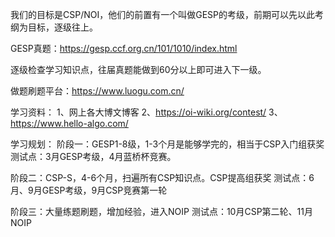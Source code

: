 我们的目标是CSP/NOI，他们的前置有一个叫做GESP的考级，前期可以先以此考纲为目标，逐级往上。

GESP真题：https://gesp.ccf.org.cn/101/1010/index.html

逐级检查学习知识点，往届真题能做到60分以上即可进入下一级。

做题刷题平台：https://www.luogu.com.cn/

学习资料：
1、网上各大博文博客
2、https://oi-wiki.org/contest/
3、https://www.hello-algo.com/

学习规划：
阶段一：GESP1-8级，1-3个月是能够学完的，相当于CSP入门组获奖
测试点：3月GESP考级，4月蓝桥杯竞赛。

阶段二：CSP-S，4-6个月，扫遍所有CSP知识点。CSP提高组获奖
测试点：6月、9月GESP考级，9月CSP竞赛第一轮

阶段三：大量练题刷题，增加经验，进入NOIP
测试点：10月CSP第二轮、11月NOIP